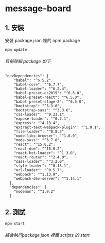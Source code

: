 # message-board
## 1. 安裝
安裝 package.json 裡的 npm package
```
npm update
```
###### 目前詳細 package 如下
```
"devDependencies": {
    "babel": "^6.5.2",
    "babel-core": "^6.7.7",
    "babel-loader": "^6.2.4",
    "babel-preset-es2015": "^6.6.0",
    "babel-preset-react": "^6.5.0",
    "babel-preset-stage-2": "^6.5.0",
    "bootstrap": "^3.3.6",
    "bootstrap-sass": "^3.3.6",
    "css-loader": "^0.23.1",
    "expose-loader": "^0.7.1",
    "express": "^4.13.4",
    "extract-text-webpack-plugin": "^1.0.1",
    "file-loader": "^0.8.5",
    "node-libs-browser": "^1.0.0",
    "node-sass": "^3.7.0",
    "react": "^15.0.2",
    "react-dom": "^15.0.2",
    "react-hot-loader": "^1.3.0",
    "react-router": "^2.4.0",
    "sass-loader": "^3.2.0",
    "style-loader": "^0.13.1",
    "url-loader": "^0.5.7",
    "webpack": "^1.13.0",
    "webpack-dev-server": "^1.14.1"
  },
  "dependencies": {
    "nodemon": "^1.9.2"
  }
```
  
## 2. 測試
```
npm start
```
###### 將會執行package.json 裡面 scripts 的 start

